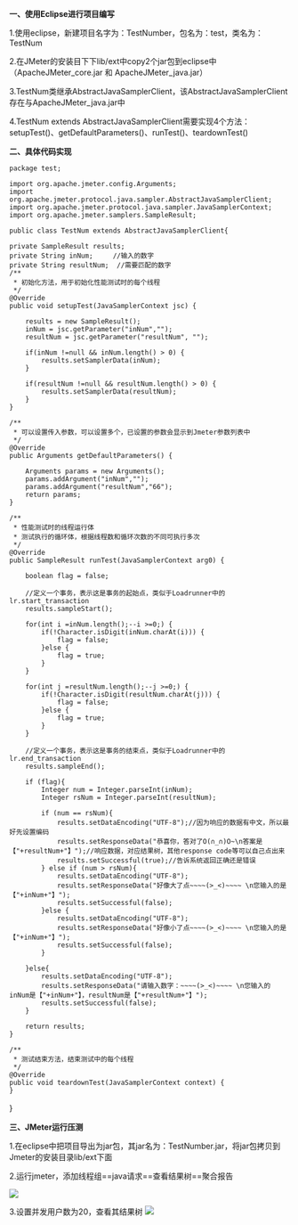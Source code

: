 **一、使用Eclipse进行项目编写**

1.使用eclipse，新建项目名字为：TestNumber，包名为：test，类名为：TestNum

2.在JMeter的安装目下下lib/ext中copy2个jar包到eclipse中（ApacheJMeter_core.jar 和 ApacheJMeter_java.jar）

3.TestNum类继承AbstractJavaSamplerClient，该AbstractJavaSamplerClient存在与ApacheJMeter_java.jar中

4.TestNum extends AbstractJavaSamplerClient需要实现4个方法：setupTest()、getDefaultParameters()、runTest()、teardownTest()

**二、具体代码实现**

```package test;```

```import org.apache.jmeter.config.Arguments;```  
```import org.apache.jmeter.protocol.java.sampler.AbstractJavaSamplerClient;```  
```import org.apache.jmeter.protocol.java.sampler.JavaSamplerContext;```  
```import org.apache.jmeter.samplers.SampleResult;```  

```public class TestNum extends AbstractJavaSamplerClient{```
	
	private SampleResult results;
	private String inNum;     //输入的数字
	private String resultNum;  //需要匹配的数字
	/**
	 * 初始化方法，用于初始化性能测试时的每个线程
	 */
	@Override
	public void setupTest(JavaSamplerContext jsc) {
		
		results = new SampleResult();
		inNum = jsc.getParameter("inNum","");
		resultNum = jsc.getParameter("resultNum", "");
		
		if(inNum !=null && inNum.length() > 0) {
			results.setSamplerData(inNum);
		}
		
		if(resultNum !=null && resultNum.length() > 0) {
			results.setSamplerData(resultNum);
		}
	}

	/**
	 * 可以设置传入参数，可以设置多个，已设置的参数会显示到Jmeter参数列表中
	 */
	@Override
	public Arguments getDefaultParameters() {
		
		Arguments params = new Arguments();
		params.addArgument("inNum","");
		params.addArgument("resultNum","66");
		return params;
	}
	
	/**
	 * 性能测试时的线程运行体
	 * 测试执行的循环体，根据线程数和循环次数的不同可执行多次
	 */
	@Override
	public SampleResult runTest(JavaSamplerContext arg0) {
		
		boolean flag = false;
		
		//定义一个事务，表示这是事务的起始点，类似于Loadrunner中的lr.start_transaction
		results.sampleStart();
		
		for(int i =inNum.length();--i >=0;) {
			if(!Character.isDigit(inNum.charAt(i))) {
				flag = false;
			}else {
				flag = true;
			}
		}
		
		for(int j =resultNum.length();--j >=0;) {
			if(!Character.isDigit(resultNum.charAt(j))) {
				flag = false;
			}else {
				flag = true;
			}
		}
		
		//定义一个事务，表示这是事务的结束点，类似于Loadrunner中的lr.end_transaction
		results.sampleEnd();
		
		if (flag){
            Integer num = Integer.parseInt(inNum);
            Integer rsNum = Integer.parseInt(resultNum);
            
            if (num == rsNum){
                results.setDataEncoding("UTF-8");//因为响应的数据有中文，所以最好先设置编码
                results.setResponseData("恭喜你，答对了O(∩_∩)O~\n答案是【"+resultNum+"】");//响应数据，对应结果树，其他response code等可以自己点出来
                results.setSuccessful(true);//告诉系统返回正确还是错误
            } else if (num > rsNum){
                results.setDataEncoding("UTF-8");
                results.setResponseData("好像大了点~~~~(>_<)~~~~ \n您输入的是【"+inNum+"】");
                results.setSuccessful(false);
            }else {
                results.setDataEncoding("UTF-8");
                results.setResponseData("好像小了点~~~~(>_<)~~~~ \n您输入的是【"+inNum+"】");
                results.setSuccessful(false);
            }
            
        }else{
            results.setDataEncoding("UTF-8");
            results.setResponseData("请输入数字：~~~~(>_<)~~~~ \n您输入的inNum是【"+inNum+"】，resultNum是【"+resultNum+"】");
            results.setSuccessful(false);
        }
        
        return results;
	}
	
	/**
	 * 测试结束方法，结束测试中的每个线程
	 */
	@Override
	public void teardownTest(JavaSamplerContext context) {
	}
}
　　

**三、JMeter运行压测**

1.在eclipse中把项目导出为jar包，其jar名为：TestNumber.jar，将jar包拷贝到Jmeter的安装目录lib/ext下面

2.运行jmeter，添加线程组==java请求==查看结果树==聚合报告

![](https://i.imgur.com/tRPhIJ0.png)

3.设置并发用户数为20，查看其结果树
![](https://i.imgur.com/1V9PGJe.png)


 
